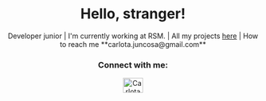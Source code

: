 <h1 align="center">Hello, stranger!</h1>
<p align="center">Developer junior | I'm currently working at RSM. | All my projects <a href="https://github.com/carlotajuncosa?tab=repositories" target="_blank">here</a> | How to reach me **carlota.juncosa@gmail.com** </p>

<h3 align="center">Connect with me:</h3>
<p align="center">
<a href="https://www.linkedin.com/in/carlota-juncosa" target="_blank"><img align="center" src="https://raw.githubusercontent.com/rahuldkjain/github-profile-readme-generator/master/src/images/icons/Social/linked-in-alt.svg" alt="Carlota Jncosa Fenech" height="30" width="40" /></a>
</p>
